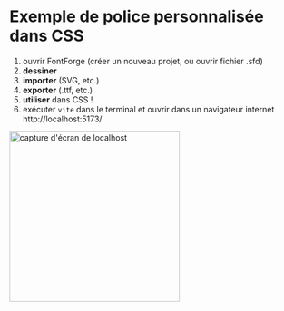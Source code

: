 # Exemple de police personnalisée dans CSS

1. ouvrir FontForge (créer un nouveau projet, ou ouvrir fichier .sfd)
2. **dessiner**
3. **importer** (SVG, etc.)
4. **exporter** (.ttf, etc.)
5. **utiliser** dans CSS !
6. exécuter `vite` dans le terminal et ouvrir dans un navigateur internet http://localhost:5173/

<!-- ![capture d'écran de localhost](capture%20d'écran%20de%20localhost.png) -->

<img alt="capture d'écran de localhost" src="https://github.com/hchiam/FontForge_exemple_CSS/blob/main/capture%20d'%C3%A9cran%20de%20localhost.png" height="300">
